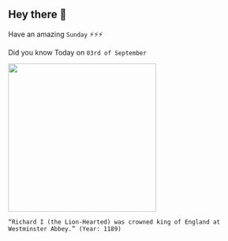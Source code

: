 ## Hey there 👋
Have an amazing `Sunday` ⚡⚡⚡

Did you know Today on `03rd of September`
 
 [<img src="https://olivialongueville.com/wp-content/uploads/2020/09/%D0%91%D0%B5%D0%B7%D1%8B%D0%BC%D1%8F%D0%BD%D0%BD%D1%8B%D0%B9.png" width="300" />](https://en.wikipedia.org/wiki/Richard_I_of_England#:~:text=Richard%20I%20was%20officially%20invested,Abbey%20on%203%20September%201189.) 
 ```
“Richard I (the Lion-Hearted) was crowned king of England at Westminster Abbey.” (Year: 1189)
```
